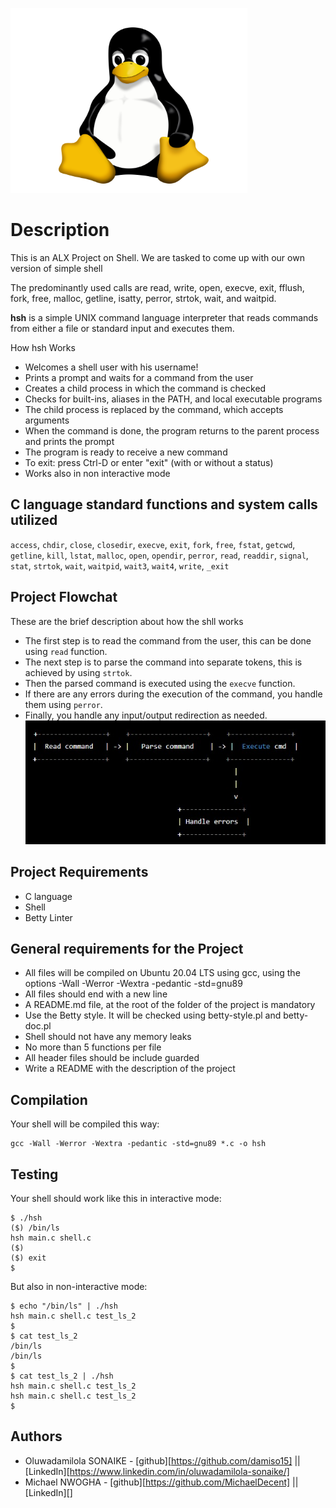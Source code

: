 ![](linux.png)

# Description
This is an ALX Project on Shell. We are tasked to come up with our own version of simple shell

The predominantly used calls are read, write, open, execve, exit, fflush, fork, free, malloc, getline, isatty, perror, strtok, wait, and waitpid.

**hsh** is a simple UNIX command language interpreter that reads commands from either a file or standard input and executes them.

How hsh Works
* Welcomes a shell user with his username!
* Prints a prompt and waits for a command from the user
* Creates a child process in which the command is checked
* Checks for built-ins, aliases in the PATH, and local executable programs
* The child process is replaced by the command, which accepts arguments
* When the command is done, the program returns to the parent process and prints the prompt
* The program is ready to receive a new command
* To exit: press Ctrl-D or enter "exit" (with or without a status)
* Works also in non interactive mode

## C language standard functions and system calls utilized ##
`access`, `chdir`, `close`, `closedir`, `execve`, `exit`, `fork`,
`free`, `fstat`, `getcwd`, `getline`, `kill`, `lstat`, `malloc`,
`open`, `opendir`, `perror`, `read`, `readdir`, `signal`, `stat`,
`strtok`, `wait`, `waitpid`, `wait3`, `wait4`, `write`, `_exit`

## Project Flowchat ##
These are the brief description about how the shll works
* The first step is to read the command from the user, this can be done using `read` function.
* The next step is to parse the command into separate tokens, this is achieved by using `strtok`.
* Then the parsed command is executed using the `execve` function.
* If there are any errors during the execution of the command, you handle them using `perror`.
* Finally, you handle any input/output redirection as needed.
![](c_simple_shell_flow_chart.jpeg)

## Project Requirements
* C language
* Shell
* Betty Linter

## General requirements for the Project
* All files will be compiled on Ubuntu 20.04 LTS using gcc, using the options -Wall -Werror -Wextra -pedantic -std=gnu89
* All files should end with a new line
* A README.md file, at the root of the folder of the project is mandatory
* Use the Betty style. It will be checked using betty-style.pl and betty-doc.pl
* Shell should not have any memory leaks
* No more than 5 functions per file
* All header files should be include guarded
* Write a README with the description of the project

## Compilation ##
Your shell will be compiled this way:

```
gcc -Wall -Werror -Wextra -pedantic -std=gnu89 *.c -o hsh
```

## Testing ##
Your shell should work like this in interactive mode:

~~~~
$ ./hsh
($) /bin/ls
hsh main.c shell.c
($)
($) exit
$
~~~~

But also in non-interactive mode:

~~~~
$ echo "/bin/ls" | ./hsh
hsh main.c shell.c test_ls_2
$
$ cat test_ls_2
/bin/ls
/bin/ls
$
$ cat test_ls_2 | ./hsh
hsh main.c shell.c test_ls_2
hsh main.c shell.c test_ls_2
$
~~~~

## Authors ##
* Oluwadamilola SONAIKE -  [github][https://github.com/damiso15] || [LinkedIn][https://www.linkedin.com/in/oluwadamilola-sonaike/]
* Michael NWOGHA - [github][https://github.com/MichaelDecent] || [LinkedIn][]
